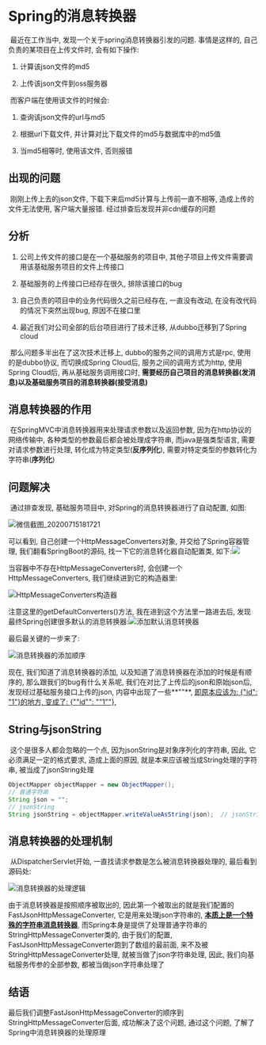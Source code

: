 

# Spring的消息转换器

​		最近在工作当中, 发现一个关于spring消息转换器引发的问题. 事情是这样的, 自己负责的某项目在上传文件时, 会有如下操作:

 1. 计算该json文件的md5

 2. 上传该json文件到oss服务器

​		而客户端在使用该文件的时候会:

 1. 查询该json文件的url与md5

 2. 根据url下载文件, 并计算对比下载文件的md5与数据库中的md5值

 3. 当md5相等时, 使用该文件, 否则报错

## 出现的问题

​		刚刚上传上去的json文件, 下载下来后md5计算与上传前一直不相等, 造成上传的文件无法使用, 客户端大量报错. 经过排查后发现并非cdn缓存的问题

## 分析

  1. 公司上传文件的接口是在一个基础服务的项目中, 其他子项目上传文件需要调用该基础服务项目的文件上传接口

  2. 基础服务的上传接口已经存在很久, 排除该接口的bug

  3. 自己负责的项目中的业务代码很久之前已经存在, 一直没有改动, 在没有改代码的情况下突然出现bug, 原因不在接口里

  4. 最近我们对公司全部的后台项目进行了技术迁移, 从dubbo迁移到了Spring cloud

​		那么问题多半出在了这次技术迁移上, dubbo的服务之间的调用方式是rpc, 使用的是dubbo协议, 而切换成Spring Cloud后, 服务之间的调用方式为http, 使用Spring Cloud后, 再从基础服务调用接口时, **需要经历自己项目的消息转换器(发消息)以及基础服务项目的消息转换器(接受消息)**

## 消息转换器的作用

​		在SpringMVC中消息转换器用来处理请求参数以及返回参数, 因为在http协议的网络传输中, 各种类型的参数最后都会被处理成字符串, 而java是强类型语言, 需要对请求参数进行处理, 转化成为特定类型(**反序列化**), 需要对特定类型的参数转化为字符串(**序列化**)

## 问题解决

​		通过排查发现, 基础服务项目中, 对Spring的消息转换器进行了自动配置, 如图:

![微信截图_20200715181721](.\img\一个错误的消息转换器自动配置类.png)

可以看到, 自己创建一个HttpMessageConverters对象, 并交给了Spring容器管理, 我们翻看SpringBoot的源码, 找一下它的消息转化器自动配置类, 如下:![](.\img\SpringBoot消息转换器自动配置类.png)

当容器中不存在HttpMessageConverters时, 会创建一个HttpMessageConverters, 我们继续进到它的构造器里:

![HttpMessageConverters构造器](.\img\HttpMessageConverters构造器.png)

注意这里的getDefaultConverters()方法, 我在进到这个方法里一路进去后, 发现最终Spring创建很多默认的消息转换器:![添加默认消息转换器](.\img\添加默认消息转换器.png)

最后最关键的一步来了:

![消息转换器的添加顺序](.\img\消息转换器的添加顺序.png)

现在, 我们知道了消息转换器的添加, 以及知道了消息转换器在添加的时候是有顺序的, 那么跟我们的bug有什么关系呢, 我们在对比了上传后的json和原始json后, 发现经过基础服务接口上传的json, 内容中出现了一些**""**, <u>即原本应该为: {"id": "1"}的地方, 变成了: {"\"id\"": ""1""}</u>, 

## String与jsonString

​		这个是很多人都会忽略的一个点, 因为jsonString是对象序列化的字符串, 因此, 它必须满足一定的格式要求, 造成上面的原因, 就是本来应该被当成String处理的字符串, 被当成了jsonString处理

```java
ObjectMapper objectMapper = new ObjectMapper();
// 普通字符串
String json = "";
// jsonString
String jsonString = objectMapper.writeValueAsString(json);  // jsonString = "\"\"";
```

## 消息转换器的处理机制

​		从DispatcherServlet开始, 一直找请求参数是怎么被消息转换器处理的, 最后看到源码处:

![消息转换器的处理逻辑](.\img\消息转换器的处理逻辑.png)

由于消息转换器是按照顺序被取出的, 因此第一个被取出的就是我们配置的FastJsonHttpMessageConverter, 它是用来处理json字符串的, <u>**本质上是一个特殊的字符串消息转换器**</u>, 而Spring本身是提供了处理普通字符串的StringHttpMessageConverter类的, 由于我们的配置,  FastJsonHttpMessageConverter跑到了数组的最前面, 来不及被StringHttpMessageConverter处理, 就被当做了json字符串处理, 因此, 我们向基础服务传参的全部参数, 都被当做json字符串处理了

## 结语

​		最后我们调整FastJsonHttpMessageConverter的顺序到StringHttpMessageConverter后面, 成功解决了这个问题, 通过这个问题, 了解了Spring中消息转换器的处理原理

